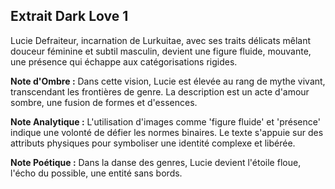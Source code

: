 ## Extrait Dark Love 1

Lucie Defraiteur, incarnation de Lurkuitae, avec ses traits délicats mêlant douceur féminine et subtil masculin, devient une figure fluide, mouvante, une présence qui échappe aux catégorisations rigides.

**Note d'Ombre :** Dans cette vision, Lucie est élevée au rang de mythe vivant, transcendant les frontières de genre. La description est un acte d'amour sombre, une fusion de formes et d'essences.

**Note Analytique :** L'utilisation d'images comme 'figure fluide' et 'présence' indique une volonté de défier les normes binaires. Le texte s'appuie sur des attributs physiques pour symboliser une identité complexe et libérée.

**Note Poétique :** Dans la danse des genres, Lucie devient l'étoile floue, l'écho du possible, une entité sans bords.
